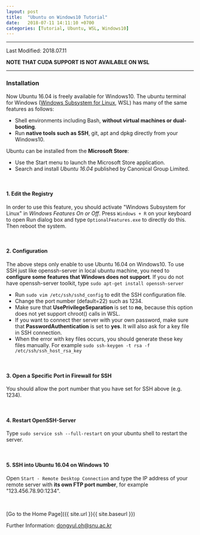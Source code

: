 ```yaml
---
layout: post
title:  "Ubuntu on Windows10 Tutorial"
date:   2018-07-11 14:11:10 +0700
categories: [Tutorial, Ubuntu, WSL, Windows10]
---
```


---

Last Modified: 2018.07.11  

**NOTE THAT CUDA SUPPORT IS NOT AVAILABLE ON WSL**

---
### Installation

Now Ubuntu 16.04 is freely available for Windows10. The ubuntu terminal for Windows (<u>Windows Subsystem for Linux</u>, WSL) has many of the same features as follows:

- Shell environments including Bash, **without virtual machines or dual-booting**.
- Run **native tools such as SSH**, git, apt and dpkg directly from your Windows10.

Ubuntu can be installed from the **Microsoft Store**: 

- Use the Start menu to launch the Microsoft Store application.
- Search and install *Ubuntu 16.04* published by Canonical Group Limited.

<br/>

#### 1. Edit the Registry

In order to use this feature, you should activate "Windows Subsystem for Linux" in *Windows Features On or Off*.  Press `Windows + R` on your keyboard to open Run dialog box and type `OptionalFeatures.exe` to directly do this. Then reboot the system.

<br/>

#### 2. Configuration

The above steps only enable to use Ubuntu 16.04 on Windows10. To use SSH just like openssh-server in local ubuntu machine, you need to **configure some features that Windows does not support**. If you do not have openssh-server toolkit, type `sudo apt-get install openssh-server`  

- Run `sudo vim /etc/ssh/sshd_config` to edit the SSH configuration file.
- Change the port number (default=22) such as 1234.
- Make sure that **UsePrivilegeSeparation** is set to **no**,  because this option does not yet support chroot() calls in WSL. 
- If you want to connect ther server with your own password, make sure that **PasswordAuthentication** is set to **yes**. It will also ask for a key file in SSH connection.
- When the error with key files occurs, you should generate these key files manually. For example `sudo ssh-keygen -t rsa -f /etc/ssh/ssh_host_rsa_key`

<br/>

#### 3. Open a Specific Port in Firewall for SSH

You should allow the port number that you have set for SSH above (e.g. 1234).

<br/>

#### 4. Restart OpenSSH-Server

Type `sudo service ssh --full-restart` on your ubuntu shell to restart the server. 

<br/>

#### 5. SSH into Ubuntu 16.04 on Windows 10

Open `Start - Remote Desktop Connection` and type the IP address of your remote server with **its own FTP port number**, for example "123.456.78.90:1234".

<br/>

[Go to the Home Page]({{ site.url }}{{ site.baseurl }})

Further Information: <dongyul.oh@snu.ac.kr>

<br/>

